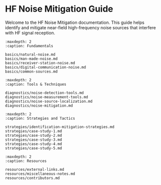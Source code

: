 # HF Noise Mitigation Guide

Welcome to the HF Noise Mitigation documentation. This guide helps identify and mitigate near-field high-frequency noise sources that interfere with HF signal reception.

```{toctree}
:maxdepth: 2
:caption: Fundamentals

basics/natural-noise.md
basics/man-made-noise.md
basics/receiver-station-noise.md
basics/digital-communication-noise.md
basics/common-sources.md
```

```{toctree}
:maxdepth: 2
:caption: Tools & Techniques

diagnostics/noise-detection-tools.md
diagnostics/noise-measurement-tools.md
diagnostics/noise-source-localization.md
diagnostics/noise-mitigation.md
```

```{toctree}
:maxdepth: 2
:caption: Strategies and Tactics

strategies/identification-mitigation-strategies.md
strategies/case-study-1.md
strategies/case-study-2.md
strategies/case-study-3.md
strategies/case-study-4.md
strategies/case-study-5.md
```

```{toctree}
:maxdepth: 2
:caption: Resources

resources/external-links.md
resources/miscellaneous-notes.md
resources/contributors.md
